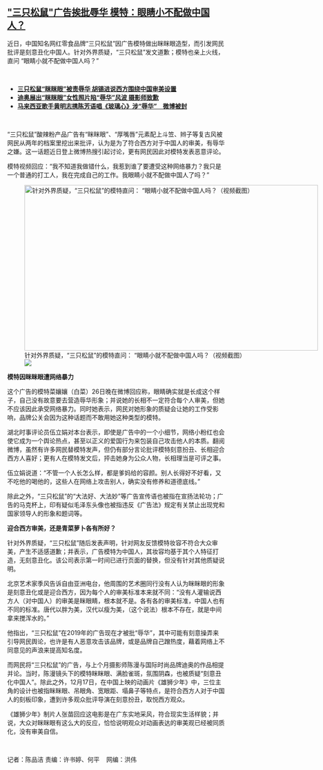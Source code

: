 <!--1640630501000-->
["三只松鼠"广告挨批辱华   模特：眼睛小不配做中国人？](https://www.rfa.org/mandarin/yataibaodao/shehui/cm-12272021132319.html)
------

<p></p><p>近日，中国知名网红零食品牌<span>“</span><span>三只松鼠</span><span>”</span><span>因广告模特做出眯眯眼造型，而引发网民批评是刻意丑化中国人。针对外界质疑，</span><span>“</span><span>三只松鼠</span><span>”</span><span>发文道歉；模特也亲上火线，直问</span> <span>“</span><span>眼睛小就不配做中国人吗？</span><span>”</span></p><p><br/></p><ul><li><span><a href="https://www.rfa.org/mandarin/Xinwen/8-12272021122848.html"><strong>三只松鼠“眯眯眼”被责辱华 胡锡进说西方围绕中国审美设置</strong></a></span></li><li><strong><a href="https://www.rfa.org/mandarin/Xinwen/2-11242021102130.html">迪奥展出“眯眯眼”女性照片陷“辱华”风波 摄影师致歉</a></strong></li><li><strong><a href="https://www.rfa.org/mandarin/Xinwen/1-10162021115833.html">马来西亚歌手黄明志携陈芳语唱《玻璃心》涉“辱华”　微博被封</a></strong></li></ul><p><br/></p><p>“<span>三只松鼠</span><span>”</span><span>酸辣粉产品广告有</span><span>“</span><span>眯眯眼</span><span>”</span><span>、</span><span>“</span><span>厚嘴唇</span><span>”</span><span>元素配上斗笠、辫子等复古风被网民从两年的档案里挖出来批评，认为是为了符合西方对于中国人的审美，有辱华之嫌。这一话题近日登上微博热搜引起讨论，更有网民因此对模特发表恶意评论。</span></p><p><span>模特视频回应：</span><span>“</span><span>我不知道我做错什么，我惹到谁了要遭受这种网络暴力？我只是一个普通的打工人，我在完成自己的工作。我眼睛小就不配做中国人了吗？</span><span>”</span></p><p><span><figure class="image-richtext image-inline captioned" style="width:680px;"><img alt="针对外界质疑，“三只松鼠”的模特直问： “眼睛小就不配做中国人吗？（视频截图）" height="383" src="https://www.rfa.org/mandarin/yataibaodao/shehui/cm-12272021132319.html/cm1227a.jpg/@@images/47c60025-c355-4643-af8c-10fe09292334.png" title="cm1227a.jpg" width="680"/><figcaption class="image-caption">针对外界质疑，“三只松鼠”的模特直问： “眼睛小就不配做中国人吗？（视频截图）</figcaption><small></small><div id="zoomattribute"><a data-caption="针对外界质疑，“三只松鼠”的模特直问： “眼睛小就不配做中国人吗？（视频截图）" data-fancybox="" href="https://www.rfa.org/mandarin/yataibaodao/shehui/cm-12272021132319.html/cm1227a.jpg" id="single_image" title="针对外界质疑，“三只松鼠”的模特直问： “眼睛小就不配做中国人吗？（视频截图）"><img src="/++plone++rfa-resources/img/icon-zoom.png"/></a></div></figure></span></p><p><strong><span>模特因眯眯眼遭网络暴力</span></strong></p><p><span>这个广告的模特菜孃孃（白菜）</span><span>26</span><span>日晚在微博回应称，眼睛确实就是长成这个样子，自己没有故意要去营造辱华形象；并说她的长相不一定符合每个人审美，但她不应该因此承受网络暴力。同时她表示，网民对她形象的质疑会让她的工作受影响，品牌公关会因为这种话题而不敢用她这种类型的模特。</span></p><p><span>湖北时事评论员伍立娟对本台表示，即使是广告中的一个小细节，网络小粉红也会使它成为一个舆论热点，甚至以正义的爱国行为来包装自己攻击他人的本质。翻阅微博，虽然有许多网民替模特发声，但仍有部分言论批评模特刻意扮丑、长相迎合西方人喜好；更有人在模特发文后，抨击她身为公众人物，长相理当是可评之事。</span></p><p><span>伍立娟说道：</span><span>“</span><span>不管一个人长怎么样，都是爹妈给的容颜。别人长得好不好看，又不吃他的喝他的，这些人在网络上攻击别人，确实没有修养和道德底线。</span><span>”</span></p><p><span>除此之外，</span><span>“</span><span>三只松鼠</span><span>”</span><span>的</span><span>“</span><span>大法好、大法妙</span><span>”</span><span>等广告宣传语也被指在宣扬法轮功；广告的马克杯上，印有疑似毛泽东头像也被指违反《广告法》规定有关禁止出现党和国家领导人的形象和题词等。</span></p><p><strong><span>迎合西方审美，还是青菜萝卜各有所好？</span></strong></p><p><span>针对外界质疑，</span><span>“</span><span>三只松鼠</span><span>”</span><span>随后发表声明，针对网友反馈模特妆容不符合大众审美，产生不适感道歉；并表示，广告模特为中国人，其妆容均基于其个人特征打造，无刻意丑化。该公司表示第一时间已进行页面的替换，但没有针对其他质疑说明。</span></p><p><span>北京艺术家季风告诉自由亚洲电台，他周围的艺术圈同行没有人认为眯眯眼的形象是刻意丑化或是迎合西方，因为每个人的审美标准本来就不同：</span><span>“</span><span>没有人灌输说西方人（对中国人）的审美是眯眼睛，根本就不是。各有各的审美标准，中国人也有不同的标准。唐代以胖为美，汉代以瘦为美，（这个说法）根本不存在，就是中间拿来搅浑水的。</span><span>”</span></p><p><span>他指出，</span><span>“</span><span>三只松鼠</span><span>”</span><span>在</span><span>2019</span><span>年的广告现在才被批</span><span>“</span><span>辱华</span><span>”</span><span>，其中可能有刻意操弄来引导网民舆论，也许是有人恶意攻击该品牌，或是品牌自己蹭热度，藉着网络上不同意见的声浪来提高知名度。</span></p><p><span>而网民将</span><span>“</span><span>三只松鼠</span><span>”</span><span>的广告，与上个月摄影师陈漫与国际时尚品牌迪奥的作品相提并论。当时，陈漫镜头下的模特眯眯眼、满脸雀斑，氛围阴森，也被质疑</span><span>“</span><span>刻意丑化中国人</span><span>”</span><span>。除此之外，</span><span>12</span><span>月</span><span>17</span><span>日，在中国上映的动画片《雄狮少年》中，三位主角的设计也被指眯眯眼、吊眼角、宽眼距、塌鼻子等特点，是符合西方人对于中国人的刻板印象，遭到许多观众批评导演在刻意扮丑，取悦西方观众。</span></p><p><span>《雄狮少年》制片人张苗回应这电影是在广东实地采风，符合现实生活样貌；并说，大众对眯眯眼有这么大的反应，恰恰说明观众对动画表达的审美观已经被同质化，没有审美自信。</span></p><p><br/></p><p><span>记者：陈品洁    责编：许书婷、何平    网编：洪伟<br/></span></p>
